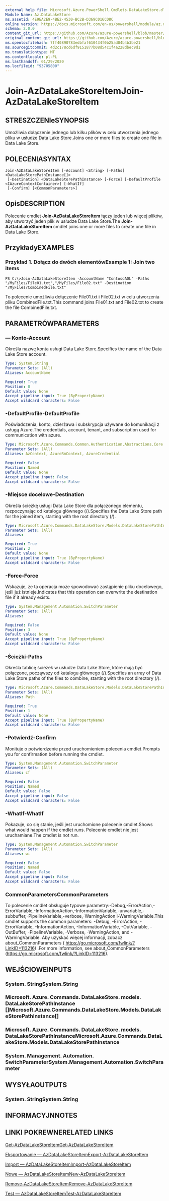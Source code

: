 ```yaml
---
external help file: Microsoft.Azure.PowerShell.Cmdlets.DataLakeStore.dll-Help.xml
Module Name: Az.DataLakeStore
ms.assetid: 4E9EA2E9-4BE2-4530-BC2B-D369C016CD8C
online version: https://docs.microsoft.com/en-us/powershell/module/az.datalakestore/join-azdatalakestoreitem
schema: 2.0.0
content_git_url: https://github.com/Azure/azure-powershell/blob/master/src/DataLakeStore/DataLakeStore/help/Join-AzDataLakeStoreItem.md
original_content_git_url: https://github.com/Azure/azure-powershell/blob/master/src/DataLakeStore/DataLakeStore/help/Join-AzDataLakeStoreItem.md
ms.openlocfilehash: 7ff40890783edbfaf610434f0b25ad04b4b3be21
ms.sourcegitcommit: 4d2c178cd6df9151877b08d54c1f4a228dbec9d1
ms.translationtype: MT
ms.contentlocale: pl-PL
ms.lasthandoff: 01/29/2020
ms.locfileid: "93705800"
---
```

# <span data-ttu-id="953ae-101">Join-AzDataLakeStoreItem</span><span class="sxs-lookup"><span data-stu-id="953ae-101">Join-AzDataLakeStoreItem</span></span>

## <span data-ttu-id="953ae-102">STRESZCZENIe</span><span class="sxs-lookup"><span data-stu-id="953ae-102">SYNOPSIS</span></span>
<span data-ttu-id="953ae-103">Umożliwia dołączenie jednego lub kilku plików w celu utworzenia jednego pliku w usłudze Data Lake Store.</span><span class="sxs-lookup"><span data-stu-id="953ae-103">Joins one or more files to create one file in Data Lake Store.</span></span>

## <span data-ttu-id="953ae-104">POLECENIA</span><span class="sxs-lookup"><span data-stu-id="953ae-104">SYNTAX</span></span>

```
Join-AzDataLakeStoreItem [-Account] <String> [-Paths] <DataLakeStorePathInstance[]>
 [-Destination] <DataLakeStorePathInstance> [-Force] [-DefaultProfile <IAzureContextContainer>] [-WhatIf]
 [-Confirm] [<CommonParameters>]
```

## <span data-ttu-id="953ae-105">Opis</span><span class="sxs-lookup"><span data-stu-id="953ae-105">DESCRIPTION</span></span>
<span data-ttu-id="953ae-106">Polecenie cmdlet **Join-AzDataLakeStoreItem** łączy jeden lub więcej plików, aby utworzyć jeden plik w usłudze Data Lake Store.</span><span class="sxs-lookup"><span data-stu-id="953ae-106">The **Join-AzDataLakeStoreItem** cmdlet joins one or more files to create one file in Data Lake Store.</span></span>

## <span data-ttu-id="953ae-107">Przykłady</span><span class="sxs-lookup"><span data-stu-id="953ae-107">EXAMPLES</span></span>

### <span data-ttu-id="953ae-108">Przykład 1. Dołącz do dwóch elementów</span><span class="sxs-lookup"><span data-stu-id="953ae-108">Example 1: Join two items</span></span>
```
PS C:\>Join-AzDataLakeStoreItem -AccountName "ContosoADL" -Paths "/MyFiles/File01.txt","/MyFiles/File02.txt" -Destination "/MyFiles/CombinedFile.txt"
```

<span data-ttu-id="953ae-109">To polecenie umożliwia dołączenie File01.txt i File02.txt w celu utworzenia pliku CombinedFile.txt.</span><span class="sxs-lookup"><span data-stu-id="953ae-109">This command joins File01.txt and File02.txt to create the file CombinedFile.txt.</span></span>

## <span data-ttu-id="953ae-110">PARAMETRÓW</span><span class="sxs-lookup"><span data-stu-id="953ae-110">PARAMETERS</span></span>

### <span data-ttu-id="953ae-111">— Konto</span><span class="sxs-lookup"><span data-stu-id="953ae-111">-Account</span></span>
<span data-ttu-id="953ae-112">Określa nazwę konta usługi Data Lake Store.</span><span class="sxs-lookup"><span data-stu-id="953ae-112">Specifies the name of the Data Lake Store account.</span></span>

```yaml
Type: System.String
Parameter Sets: (All)
Aliases: AccountName

Required: True
Position: 0
Default value: None
Accept pipeline input: True (ByPropertyName)
Accept wildcard characters: False
```

### <span data-ttu-id="953ae-113">-DefaultProfile</span><span class="sxs-lookup"><span data-stu-id="953ae-113">-DefaultProfile</span></span>
<span data-ttu-id="953ae-114">Poświadczenia, konto, dzierżawa i subskrypcja używane do komunikacji z usługą Azure.</span><span class="sxs-lookup"><span data-stu-id="953ae-114">The credentials, account, tenant, and subscription used for communication with azure.</span></span>

```yaml
Type: Microsoft.Azure.Commands.Common.Authentication.Abstractions.Core.IAzureContextContainer
Parameter Sets: (All)
Aliases: AzContext, AzureRmContext, AzureCredential

Required: False
Position: Named
Default value: None
Accept pipeline input: False
Accept wildcard characters: False
```

### <span data-ttu-id="953ae-115">-Miejsce docelowe</span><span class="sxs-lookup"><span data-stu-id="953ae-115">-Destination</span></span>
<span data-ttu-id="953ae-116">Określa ścieżkę usługi Data Lake Store dla połączonego elementu, rozpoczynając od katalogu głównego (/).</span><span class="sxs-lookup"><span data-stu-id="953ae-116">Specifies the Data Lake Store path for the joined item, starting with the root directory (/).</span></span>

```yaml
Type: Microsoft.Azure.Commands.DataLakeStore.Models.DataLakeStorePathInstance
Parameter Sets: (All)
Aliases:

Required: True
Position: 2
Default value: None
Accept pipeline input: True (ByPropertyName)
Accept wildcard characters: False
```

### <span data-ttu-id="953ae-117">-Force</span><span class="sxs-lookup"><span data-stu-id="953ae-117">-Force</span></span>
<span data-ttu-id="953ae-118">Wskazuje, że ta operacja może spowodować zastąpienie pliku docelowego, jeśli już istnieje.</span><span class="sxs-lookup"><span data-stu-id="953ae-118">Indicates that this operation can overwrite the destination file if it already exists.</span></span>

```yaml
Type: System.Management.Automation.SwitchParameter
Parameter Sets: (All)
Aliases:

Required: False
Position: 3
Default value: None
Accept pipeline input: True (ByPropertyName)
Accept wildcard characters: False
```

### <span data-ttu-id="953ae-119">-Ścieżki</span><span class="sxs-lookup"><span data-stu-id="953ae-119">-Paths</span></span>
<span data-ttu-id="953ae-120">Określa tablicę ścieżek w usłudze Data Lake Store, które mają być połączone, począwszy od katalogu głównego (/).</span><span class="sxs-lookup"><span data-stu-id="953ae-120">Specifies an array of Data Lake Store paths of the files to combine, starting with the root directory (/).</span></span>

```yaml
Type: Microsoft.Azure.Commands.DataLakeStore.Models.DataLakeStorePathInstance[]
Parameter Sets: (All)
Aliases: Path

Required: True
Position: 1
Default value: None
Accept pipeline input: True (ByPropertyName)
Accept wildcard characters: False
```

### <span data-ttu-id="953ae-121">-Potwierdź</span><span class="sxs-lookup"><span data-stu-id="953ae-121">-Confirm</span></span>
<span data-ttu-id="953ae-122">Monituje o potwierdzenie przed uruchomieniem polecenia cmdlet.</span><span class="sxs-lookup"><span data-stu-id="953ae-122">Prompts you for confirmation before running the cmdlet.</span></span>

```yaml
Type: System.Management.Automation.SwitchParameter
Parameter Sets: (All)
Aliases: cf

Required: False
Position: Named
Default value: False
Accept pipeline input: False
Accept wildcard characters: False
```

### <span data-ttu-id="953ae-123">-WhatIf</span><span class="sxs-lookup"><span data-stu-id="953ae-123">-WhatIf</span></span>
<span data-ttu-id="953ae-124">Pokazuje, co się stanie, jeśli jest uruchomione polecenie cmdlet.</span><span class="sxs-lookup"><span data-stu-id="953ae-124">Shows what would happen if the cmdlet runs.</span></span>
<span data-ttu-id="953ae-125">Polecenie cmdlet nie jest uruchamiane.</span><span class="sxs-lookup"><span data-stu-id="953ae-125">The cmdlet is not run.</span></span>

```yaml
Type: System.Management.Automation.SwitchParameter
Parameter Sets: (All)
Aliases: wi

Required: False
Position: Named
Default value: False
Accept pipeline input: False
Accept wildcard characters: False
```

### <span data-ttu-id="953ae-126">CommonParameters</span><span class="sxs-lookup"><span data-stu-id="953ae-126">CommonParameters</span></span>
<span data-ttu-id="953ae-127">To polecenie cmdlet obsługuje typowe parametry:-Debug,-ErrorAction,-ErrorVariable,-InformationAction,-InformationVariable,-unvariable,-subbuffer,-PipelineVariable,-verbose,-WarningAction i-WarningVariable.</span><span class="sxs-lookup"><span data-stu-id="953ae-127">This cmdlet supports the common parameters: -Debug, -ErrorAction, -ErrorVariable, -InformationAction, -InformationVariable, -OutVariable, -OutBuffer, -PipelineVariable, -Verbose, -WarningAction, and -WarningVariable.</span></span> <span data-ttu-id="953ae-128">Aby uzyskać więcej informacji, zobacz about_CommonParameters ( https://go.microsoft.com/fwlink/?LinkID=113216) .</span><span class="sxs-lookup"><span data-stu-id="953ae-128">For more information, see about_CommonParameters (https://go.microsoft.com/fwlink/?LinkID=113216).</span></span>

## <span data-ttu-id="953ae-129">WEJŚCIOWE</span><span class="sxs-lookup"><span data-stu-id="953ae-129">INPUTS</span></span>

### <span data-ttu-id="953ae-130">System. String</span><span class="sxs-lookup"><span data-stu-id="953ae-130">System.String</span></span>

### <span data-ttu-id="953ae-131">Microsoft. Azure. Commands. DataLakeStore. models. DataLakeStorePathInstance []</span><span class="sxs-lookup"><span data-stu-id="953ae-131">Microsoft.Azure.Commands.DataLakeStore.Models.DataLakeStorePathInstance[]</span></span>

### <span data-ttu-id="953ae-132">Microsoft. Azure. Commands. DataLakeStore. models. DataLakeStorePathInstance</span><span class="sxs-lookup"><span data-stu-id="953ae-132">Microsoft.Azure.Commands.DataLakeStore.Models.DataLakeStorePathInstance</span></span>

### <span data-ttu-id="953ae-133">System. Management. Automation. SwitchParameter</span><span class="sxs-lookup"><span data-stu-id="953ae-133">System.Management.Automation.SwitchParameter</span></span>

## <span data-ttu-id="953ae-134">WYSYŁA</span><span class="sxs-lookup"><span data-stu-id="953ae-134">OUTPUTS</span></span>

### <span data-ttu-id="953ae-135">System. String</span><span class="sxs-lookup"><span data-stu-id="953ae-135">System.String</span></span>

## <span data-ttu-id="953ae-136">INFORMACYJN</span><span class="sxs-lookup"><span data-stu-id="953ae-136">NOTES</span></span>

## <span data-ttu-id="953ae-137">LINKI POKREWNE</span><span class="sxs-lookup"><span data-stu-id="953ae-137">RELATED LINKS</span></span>

[<span data-ttu-id="953ae-138">Get-AzDataLakeStoreItem</span><span class="sxs-lookup"><span data-stu-id="953ae-138">Get-AzDataLakeStoreItem</span></span>](./Get-AzDataLakeStoreItem.md)

[<span data-ttu-id="953ae-139">Eksportowanie — AzDataLakeStoreItem</span><span class="sxs-lookup"><span data-stu-id="953ae-139">Export-AzDataLakeStoreItem</span></span>](./Export-AzDataLakeStoreItem.md)

[<span data-ttu-id="953ae-140">Import — AzDataLakeStoreItem</span><span class="sxs-lookup"><span data-stu-id="953ae-140">Import-AzDataLakeStoreItem</span></span>](./Import-AzDataLakeStoreItem.md)

[<span data-ttu-id="953ae-141">Nowe — AzDataLakeStoreItem</span><span class="sxs-lookup"><span data-stu-id="953ae-141">New-AzDataLakeStoreItem</span></span>](./New-AzDataLakeStoreItem.md)

[<span data-ttu-id="953ae-142">Remove-AzDataLakeStoreItem</span><span class="sxs-lookup"><span data-stu-id="953ae-142">Remove-AzDataLakeStoreItem</span></span>](./Remove-AzDataLakeStoreItem.md)

[<span data-ttu-id="953ae-143">Test — AzDataLakeStoreItem</span><span class="sxs-lookup"><span data-stu-id="953ae-143">Test-AzDataLakeStoreItem</span></span>](./Test-AzDataLakeStoreItem.md)


